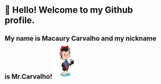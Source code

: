 # 👋 Hello! Welcome to my Github profile.
## My name is Macaury Carvalho and my nickname is Mr.Carvalho! <img src="https://github.com/macaury/macaury/blob/main/octocat-1665545145686.png" width="80px" height="120px">


